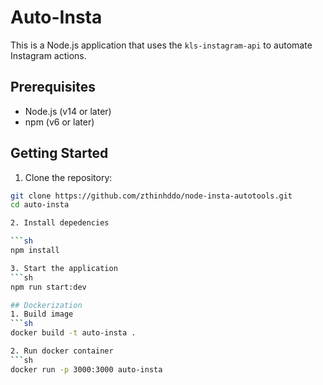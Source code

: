# Auto-Insta

This is a Node.js application that uses the `kls-instagram-api` to automate Instagram actions.

## Prerequisites

- Node.js (v14 or later)
- npm (v6 or later)

## Getting Started

1. Clone the repository:

```sh
git clone https://github.com/zthinhddo/node-insta-autotools.git
cd auto-insta

2. Install depedencies

```sh
npm install

3. Start the application
```sh
npm run start:dev

## Dockerization
1. Build image
```sh
docker build -t auto-insta .

2. Run docker container
```sh
docker run -p 3000:3000 auto-insta